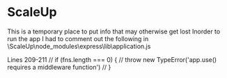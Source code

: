 # ScaleUp


This is a temporary place to put info that may otherwise get lost
Inorder to run the app I had to comment out the following in \ScaleUp\node_modules\express\lib\application.js

Lines 209-211
  // if (fns.length === 0) {
  //   throw new TypeError('app.use() requires a middleware function')
  // }

